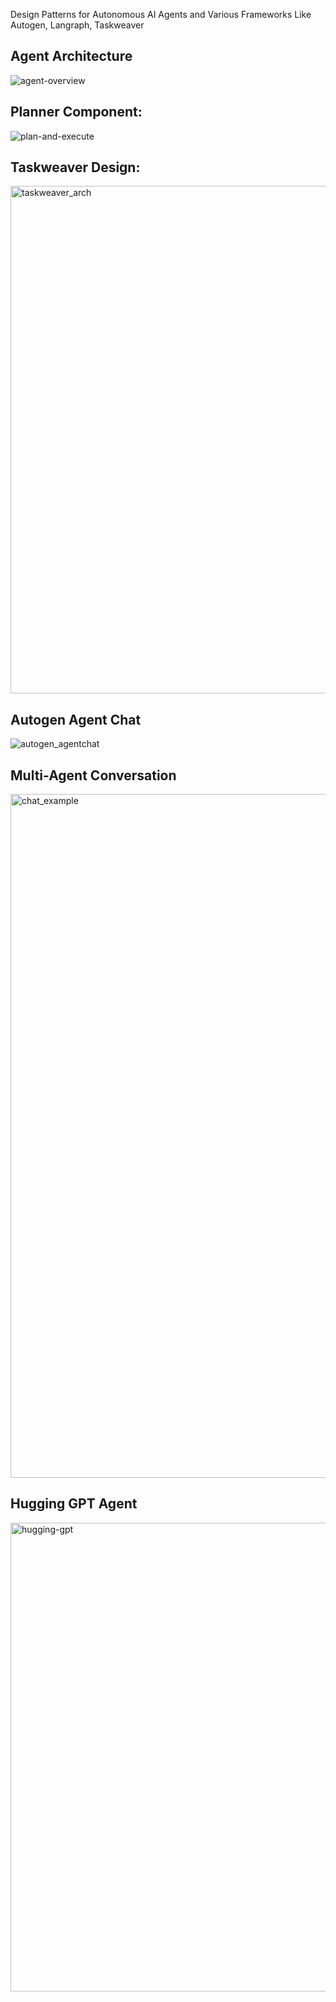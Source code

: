 Design Patterns for Autonomous AI Agents and Various Frameworks Like Autogen, Langraph, Taskweaver

## Agent Architecture
![agent-overview](https://github.com/NisaarAgharia/AI-Agents/assets/22457544/af916581-eb72-4412-a208-77de24ed7d23)

## Planner Component:
![plan-and-execute](https://github.com/NisaarAgharia/Design-AI-Agents/assets/22457544/4361972e-acaa-427a-96c7-37d842c42448)

## Taskweaver Design:
<img width="812" alt="taskweaver_arch" src="https://github.com/NisaarAgharia/AI-Agents/assets/22457544/0157a33b-a50e-4990-bbe5-c2c5c104d856">

## Autogen Agent Chat
![autogen_agentchat](https://github.com/NisaarAgharia/AI-Agents/assets/22457544/1cd7ba29-2ad5-4fa6-94b2-c5e45a6c7eb9)

## Multi-Agent Conversation
<img width="1094" alt="chat_example" src="https://github.com/NisaarAgharia/AI-Agents/assets/22457544/04daadfa-abc4-4548-9f6e-b9425f25c4cb">

## Hugging GPT Agent
<img width="750" alt="hugging-gpt" src="https://github.com/NisaarAgharia/AI-Agents/assets/22457544/2f43fee3-849f-49e8-bb4d-a69b8dce3788">
